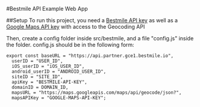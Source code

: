 #Bestmile API Example Web App

##Setup
To run this project, you need a [Bestmile API key](https://bestmile.com/forms/form-developer-api-request/) as well as a [Google Maps API key](https://developers.google.com/maps/documentation/geocoding/get-api-key) with access to the Geocoding API

Then, create a config folder inside src/bestmile, and a file "config.js" inside the folder.  config.js should be in the following form:

    export const baseURL = "https://api.partner.gce1.bestmile.io",
      userID = "USER_ID",
      iOS_userID = "iOS_USER_ID",
      android_userID = "ANDROID_USER_ID",
      siteID = "SITE_ID",
      apiKey = "BESTMILE-API-KEY",
      domainID = DOMAIN_ID,
      mapsURL = "https://maps.googleapis.com/maps/api/geocode/json?",
      mapsAPIKey = "GOOGLE-MAPS-API-KEY";
